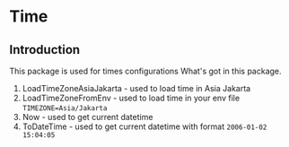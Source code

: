 # Time

## Introduction
This package is used for times configurations
What's got in this package.
1. LoadTimeZoneAsiaJakarta - used to load time in Asia Jakarta
2. LoadTimeZoneFromEnv - used to load time in your env file `TIMEZONE=Asia/Jakarta`
3. Now - used to get current datetime
4. ToDateTime - used to get current datetime with format `2006-01-02 15:04:05`
